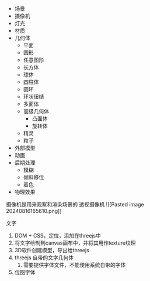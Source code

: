 
+ 场景
+ 摄像机
+ 灯光
+ 材质
+ 几何体
	+ 平面
	+ 圆形
	+ 任意图形
	+ 长方体
	+ 球体
	+ 圆柱体
	+ 圆环
	+ 环状纽结
	+ 多面体
	+ 高级几何体
		+ 凸面体
		+ 旋转体
	+ 精灵
	+ 粒子
+ 外部模型
+ 动画
+ 后期处理
	+ 模糊
	+ 倾斜移位
	+ 着色
+ 物理效果





摄像机是用来观察和渲染场景的
透视摄像机
![[Pasted image 20240816165610.png]]

文字
1. DOM + CSS，定位，添加在threejs中
2. 将文字绘制到canvas画布中，并将其用作texture纹理
3. 3D软件创建模型，导出给threejs
4. threejs 自带的文字几何体
	1. 需要提供字体文件，不能使用系统自带的字体
5. 位图字体